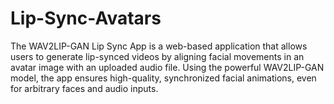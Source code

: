 # Lip-Sync-Avatars
 The WAV2LIP-GAN Lip Sync App is a web-based application that allows users to generate lip-synced videos by aligning facial movements in an avatar image with an uploaded audio file. Using the powerful WAV2LIP-GAN model, the app ensures high-quality, synchronized facial animations, even for arbitrary faces and audio inputs.
